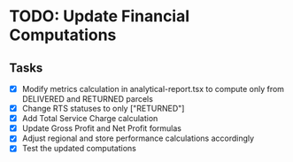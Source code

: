# TODO: Update Financial Computations

## Tasks
- [x] Modify metrics calculation in analytical-report.tsx to compute only from DELIVERED and RETURNED parcels
- [x] Change RTS statuses to only ["RETURNED"]
- [x] Add Total Service Charge calculation
- [x] Update Gross Profit and Net Profit formulas
- [x] Adjust regional and store performance calculations accordingly
- [x] Test the updated computations
